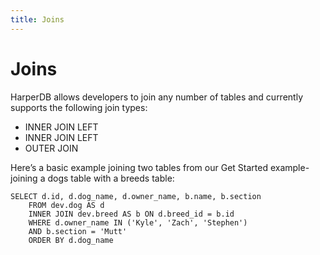```yaml
---
title: Joins
---
```


# Joins

HarperDB allows developers to join any  number of tables and currently supports the following join types:

* INNER JOIN LEFT 
* INNER JOIN LEFT 
* OUTER JOIN


Here’s a basic example joining two tables from our Get Started example- joining a dogs table with a breeds table:



```
SELECT d.id, d.dog_name, d.owner_name, b.name, b.section
    FROM dev.dog AS d
    INNER JOIN dev.breed AS b ON d.breed_id = b.id
    WHERE d.owner_name IN ('Kyle', 'Zach', 'Stephen')
    AND b.section = 'Mutt'
    ORDER BY d.dog_name
```
